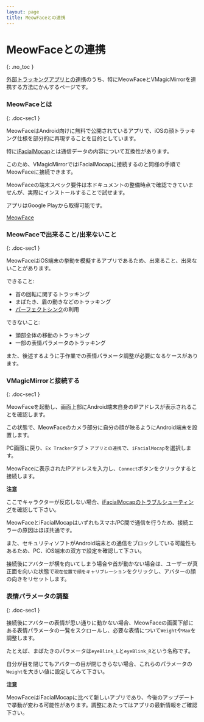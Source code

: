 ```yaml
---
layout: page
title: MeowFaceとの連携
---
```


# MeowFaceとの連携
{: .no_toc }

[外部トラッキングアプリとの連携](./external_tracker)のうち、特にMeowFaceとVMagicMirrorを連携する方法にかんするページです。


### MeowFaceとは
{: .doc-sec1 }

MeowFaceはAndroid向けに無料で公開されているアプリで、iOSの顔トラッキング仕様を部分的に再現することを目的としています。

特に[iFacialMocap](./external_tracker_ifacialmocap)とは通信データの内容について互換性があります。

このため、VMagicMirrorではiFacialMocapに接続するのと同様の手順でMeowFaceに接続できます。

MeowFaceの端末スペック要件は本ドキュメントの整備時点で確認できていませんが、実際にインストールすることで試せます。

アプリはGoogle Playから取得可能です。

[MeowFace](https://play.google.com/store/apps/details?id=com.suvidriel.meowface)


### MeowFaceで出来ること/出来ないこと
{: .doc-sec1 }

MeowFaceはiOS端末の挙動を模擬するアプリであるため、出来ること、出来ないことがあります。

<div class="doc-ul" markdown="1">

できること:

- 首の回転に関するトラッキング
- まばたき、眉の動きなどのトラッキング
- [パーフェクトシンク](../tips/perfect_sync)の利用

できないこと:

- 頭部全体の移動のトラッキング
- 一部の表情パラメータのトラッキング

</div>

また、後述するように手作業での表情パラメータ調整が必要になるケースがあります。


### VMagicMirrorと接続する
{: .doc-sec1 }

MeowFaceを起動し、画面上部にAndroid端末自身のIPアドレスが表示されることを確認します。

この状態で、MeowFaceのカメラ部分に自分の顔が映るようにAndroid端末を設置します。

PC画面に戻り、`Ex Tracker`タブ > `アプリとの連携`で、`iFacialMocap`を選択します。

MeowFaceに表示されたIPアドレスを入力し、`Connect`ボタンをクリックすると接続します。

<div class="note-area" markdown="1">

**注意**

ここでキャラクターが反応しない場合、[iFacialMocapのトラブルシューティング](./external_tracker_ifacialmocap#troubleshoot)を確認して下さい。

MeowFaceとiFacialMocapはいずれもスマホ/PC間で通信を行うため、接続エラーの原因はほぼ共通です。

また、セキュリティソフトがAndroid端末との通信をブロックしている可能性もあるため、PC、iOS端末の双方で設定を確認して下さい。

</div>

接続後にアバターが横を向いてしまう場合や首が動かない場合は、ユーザーが真正面を向いた状態で`現在位置で顔をキャリブレーション`をクリックし、アバターの顔の向きをリセットします。


### 表情パラメータの調整
{: .doc-sec1 }

接続後にアバターの表情が思い通りに動かない場合、MeowFaceの画面下部にある表情パラメータの一覧をスクロールし、必要な表情について`Weight`や`Max`を調整します。

たとえば、まばたきのパラメータは`eyeBlink_L`と`eyeBlink_R`という名称です。

自分が目を閉じてもアバターの目が閉じきらない場合、これらのパラメータの`Weight`を大きい値に設定してみて下さい。


<div class="note-area" markdown="1">

**注意**

MeowFaceはiFacialMocapに比べて新しいアプリであり、今後のアップデートで挙動が変わる可能性があります。調整にあたってはアプリの最新情報をご確認下さい。

</div>
